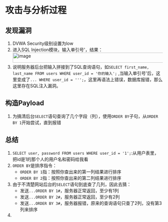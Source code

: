 # 攻击与分析过程
## 发现漏洞
1. DVWA Security级别设置为low
2. 进入SQL Injection模块，输入单引号'，结果：<img width="904" height="32" alt="image" src="https://github.com/user-attachments/assets/a0de06fd-7f05-4034-bc07-c73b55872445" />
3. 说明服务器后台把输入拼接到了SQL查询语句，如``SELECT first_name, last_name FROM users WHERE user_id = '你的输入';`` ,当输入单引号'后，这里变成了``... WHERE user_id = ''';``，这里再语法上错误，数据库报错，那么这里存在SQL注入漏洞。
## 构造Payload
1. 为搞清后台`SELECT`语句查询了几个字段（列），使用`ORDER BY`子句，从`ORDER BY 1`开始尝试，直到报错


## 总结
1. `SELECT user, password FROM users WHERE user_id = '1';`:从用户表里，把id是1的那个人的用户名和密码给我看
2. `ORDER BY`是排序指令：
   - `ORDER BY 1`指：按照你查出来的第一列结果进行排序
   - `ORDER BY 2`指：按照你查出来的第二列结果进行排序
3. 由于不清楚网站后台的`SELECT`语句到底查了几列，因此去猜：
   - 发送`...ORDER BY 1#`，服务器正常返回，至少有1列
   - 发送`...ORDER BY 2#`，服务器正常返回，至少有2列
   - 发送`...ORDER BY 3#`，服务器报错，原来的查询语句只查了2列，没有第3列来排序
4. 

